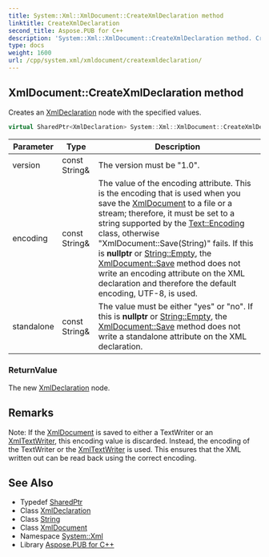 ```yaml
---
title: System::Xml::XmlDocument::CreateXmlDeclaration method
linktitle: CreateXmlDeclaration
second_title: Aspose.PUB for C++
description: 'System::Xml::XmlDocument::CreateXmlDeclaration method. Creates an XmlDeclaration node with the specified values in C++.'
type: docs
weight: 1600
url: /cpp/system.xml/xmldocument/createxmldeclaration/
---
```

## XmlDocument::CreateXmlDeclaration method


Creates an [XmlDeclaration](../../xmldeclaration/) node with the specified values.

```cpp
virtual SharedPtr<XmlDeclaration> System::Xml::XmlDocument::CreateXmlDeclaration(const String &version, const String &encoding, const String &standalone)
```


| Parameter | Type | Description |
| --- | --- | --- |
| version | const String\& | The version must be "1.0". |
| encoding | const String\& | The value of the encoding attribute. This is the encoding that is used when you save the [XmlDocument](../) to a file or a stream; therefore, it must be set to a string supported by the [Text::Encoding](../../../system.text/encoding/) class, otherwise "XmlDocument::Save(String)" fails. If this is **nullptr** or [String::Empty](../../../system/string/empty/), the [XmlDocument::Save](../save/) method does not write an encoding attribute on the XML declaration and therefore the default encoding, UTF-8, is used. |
| standalone | const String\& | The value must be either "yes" or "no". If this is **nullptr** or [String::Empty](../../../system/string/empty/), the [XmlDocument::Save](../save/) method does not write a standalone attribute on the XML declaration. |

### ReturnValue

The new [XmlDeclaration](../../xmldeclaration/) node.
## Remarks



Note: If the [XmlDocument](../) is saved to either a TextWriter or an [XmlTextWriter](../../xmltextwriter/), this encoding value is discarded. Instead, the encoding of the TextWriter or the [XmlTextWriter](../../xmltextwriter/) is used. This ensures that the XML written out can be read back using the correct encoding. 
## See Also

* Typedef [SharedPtr](../../../system/sharedptr/)
* Class [XmlDeclaration](../../xmldeclaration/)
* Class [String](../../../system/string/)
* Class [XmlDocument](../)
* Namespace [System::Xml](../../)
* Library [Aspose.PUB for C++](../../../)
